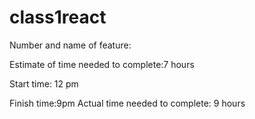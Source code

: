 # class1react

Number and name of feature:

Estimate of time needed to complete:7 hours

Start time: 12 pm

Finish time:9pm
Actual time needed to complete: 9 hours
